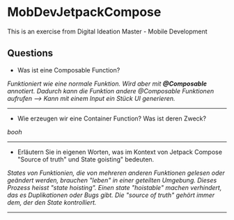 # MobDevJetpackCompose
This is an exercise from Digital Ideation Master - Mobile Development

## Questions 
* Was ist eine Composable Function?

_Funktioniert wie eine normale Funktion. Wird aber mit **@Composable** annotiert. Dadurch kann die Funktion andere @Composable Funktionen aufrufen --> Kann mit einem Input ein Stück UI generieren._

---

* Wie erzeugen wir eine Container Function? Was ist deren Zweck?

_booh_

---

* Erläutern Sie in eigenen Worten, was im Kontext von Jetpack Compose "Source of truth" und State goisting" bedeuten.

_States von Funktionien, die von mehreren anderen Funktionen gelesen oder geändert werden, brauchen "leben" in einer geteilten Umgebung. Dieses Prozess heisst "state hoisting". Einen state "hoistable" machen verhindert, das es Duplikationen oder Bugs gibt. Die "source of truth" gehört immer dem, der den State kontrolliert._

---
